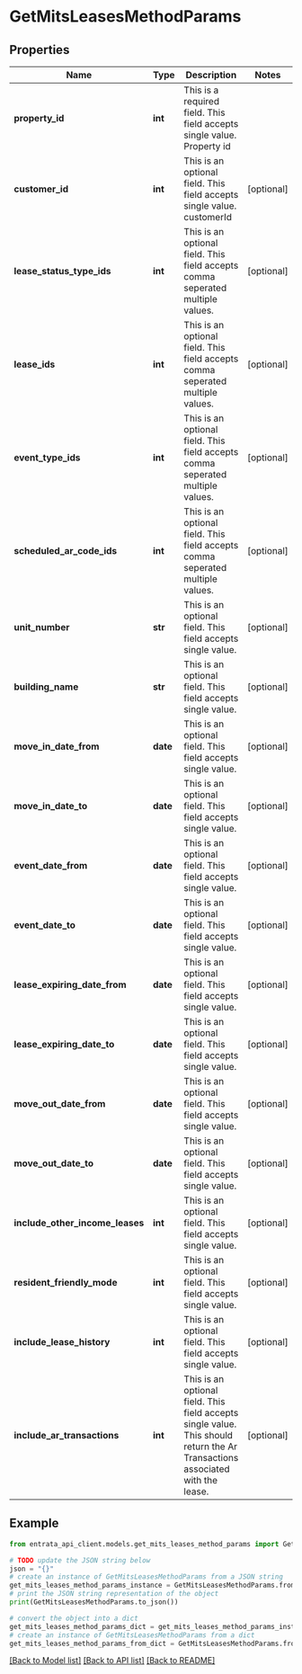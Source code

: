 # GetMitsLeasesMethodParams


## Properties

Name | Type | Description | Notes
------------ | ------------- | ------------- | -------------
**property_id** | **int** | This is a required field. This field accepts single value. Property id | 
**customer_id** | **int** | This is an optional field. This field accepts single value. customerId | [optional] 
**lease_status_type_ids** | **int** | This is an optional field. This field accepts comma seperated multiple values. | [optional] 
**lease_ids** | **int** | This is an optional field. This field accepts comma seperated multiple values. | [optional] 
**event_type_ids** | **int** | This is an optional field. This field accepts comma seperated multiple values. | [optional] 
**scheduled_ar_code_ids** | **int** | This is an optional field. This field accepts comma seperated multiple values. | [optional] 
**unit_number** | **str** | This is an optional field. This field accepts single value. | [optional] 
**building_name** | **str** | This is an optional field. This field accepts single value. | [optional] 
**move_in_date_from** | **date** | This is an optional field. This field accepts single value. | [optional] 
**move_in_date_to** | **date** | This is an optional field. This field accepts single value. | [optional] 
**event_date_from** | **date** | This is an optional field. This field accepts single value. | [optional] 
**event_date_to** | **date** | This is an optional field. This field accepts single value. | [optional] 
**lease_expiring_date_from** | **date** | This is an optional field. This field accepts single value. | [optional] 
**lease_expiring_date_to** | **date** | This is an optional field. This field accepts single value. | [optional] 
**move_out_date_from** | **date** | This is an optional field. This field accepts single value. | [optional] 
**move_out_date_to** | **date** | This is an optional field. This field accepts single value. | [optional] 
**include_other_income_leases** | **int** | This is an optional field. This field accepts single value. | [optional] 
**resident_friendly_mode** | **int** | This is an optional field. This field accepts single value. | [optional] 
**include_lease_history** | **int** | This is an optional field. This field accepts single value. | [optional] 
**include_ar_transactions** | **int** | This is an optional field. This field accepts single value. This should return the Ar Transactions associated with the lease. | [optional] 

## Example

```python
from entrata_api_client.models.get_mits_leases_method_params import GetMitsLeasesMethodParams

# TODO update the JSON string below
json = "{}"
# create an instance of GetMitsLeasesMethodParams from a JSON string
get_mits_leases_method_params_instance = GetMitsLeasesMethodParams.from_json(json)
# print the JSON string representation of the object
print(GetMitsLeasesMethodParams.to_json())

# convert the object into a dict
get_mits_leases_method_params_dict = get_mits_leases_method_params_instance.to_dict()
# create an instance of GetMitsLeasesMethodParams from a dict
get_mits_leases_method_params_from_dict = GetMitsLeasesMethodParams.from_dict(get_mits_leases_method_params_dict)
```
[[Back to Model list]](../README.md#documentation-for-models) [[Back to API list]](../README.md#documentation-for-api-endpoints) [[Back to README]](../README.md)


